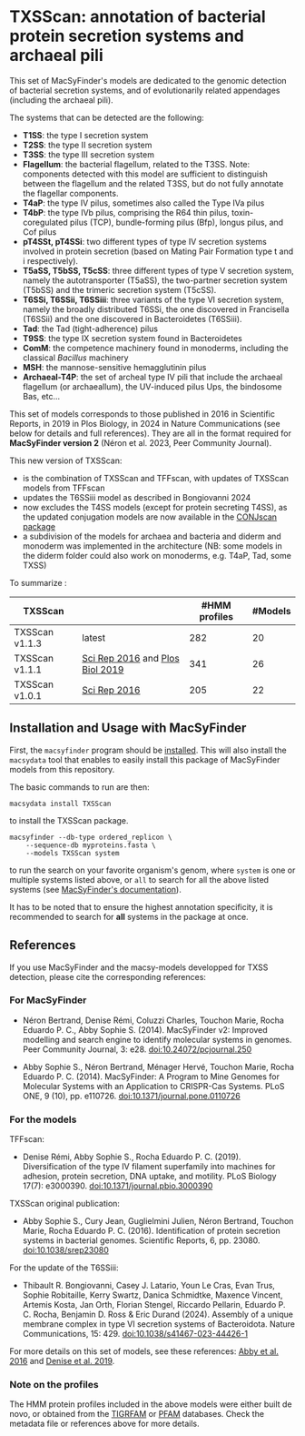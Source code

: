 # TXSScan: annotation of bacterial protein secretion systems and archaeal pili

This set of MacSyFinder's models are dedicated to the genomic detection of bacterial secretion systems, and of evolutionarily related appendages (including the archaeal pili). 

The systems that can be detected are the following: 

- **T1SS**: the type I secretion system 
- **T2SS**: the type II secretion system  
- **T3SS**: the type III secretion system  
- **Flagellum**: the bacterial flagellum, related to the T3SS. Note: components detected with this model are sufficient to distinguish between the flagellum and the related T3SS, but do not fully annotate the flagellar components. 
- **T4aP**: the type IV pilus, sometimes also called the Type IVa pilus
- **T4bP**: the type IVb pilus, comprising the R64 thin pilus, toxin-coregulated pilus (TCP), bundle-forming pilus (Bfp), longus pilus, and Cof pilus
- **pT4SSt, pT4SSi**: two different types of type IV secretion systems involved in protein secretion (based on Mating Pair Formation type t and i respectively).
- **T5aSS, T5bSS, T5cSS**: three different types of type V secretion system, namely the autotransporter (T5aSS), the two-partner secretion system (T5bSS) and the trimeric secretion system (T5cSS). 
- **T6SSi, T6SSii, T6SSiii**: three variants of the type VI secretion system, namely the broadly distributed T6SSi, the one discovered in Francisella (T6SSii) and the one discovered in Bacteroidetes (T6SSiii).  
- **Tad**: the Tad (tight-adherence) pilus
- **T9SS**: the type IX secretion system found in Bacteroidetes
- **ComM**: the competence machinery found in monoderms, including the classical *Bacillus* machinery
- **MSH**: the mannose-sensitive hemagglutinin pilus
- **Archaeal-T4P**: the set of archeal type IV pili that include the archaeal flagellum (or archaeallum), the UV-induced pilus Ups, the bindosome Bas, etc... 

This set of models corresponds to those published in 2016 in Scientific Reports, in 2019 in Plos Biology, in 2024 in Nature Communications (see below for details and full references). 
They are all in the format required for **MacSyFinder version 2** (Néron et al. 2023, Peer Community Journal). 

This new version of TXSScan: 

* is the combination of TXSScan and TFFscan, with updates of TXSScan models from TFFscan
* updates the T6SSiii model as described in Bongiovanni 2024
* now excludes the T4SS models (except for protein secreting T4SS), as the updated conjugation models are now available in the [CONJscan package](https://github.com/macsy-models/CONJScan)
* a subdivision of the models for archaea and bacteria and diderm and monoderm was implemented in the architecture (NB: some models in the diderm folder could also work on monoderms, e.g. T4aP, Tad, some TXSS)

To summarize : 

|TXSScan  | | #HMM profiles | #Models |
| ------ | ---- | ------ | ------ |
|TXSScan v1.1.3 | latest | 282 | 20 |
|TXSScan v1.1.1 | [Sci Rep 2016](https://www.nature.com/articles/srep23080) and [Plos Biol 2019](https://doi.org/10.1371/journal.pbio.3000390) | 341 | 26 |
|TXSScan v1.0.1 | [Sci Rep 2016](https://www.nature.com/articles/srep23080) | 205 | 22 |


## Installation and Usage with MacSyFinder

First, the `macsyfinder` program should be [installed](http://macsyfinder.readthedocs.io/en/latest/). This will also install the `macsydata` tool that enables to easily install this package of MacSyFinder models from this repository. 

The basic commands to run are then:

    macsydata install TXSScan


to install the TXSScan package. 

    macsyfinder --db-type ordered_replicon \
		--sequence-db myproteins.fasta \
		--models TXSScan system 		


to run the search on your favorite organism's genom, where `system` is one or multiple systems listed above, or `all` to search for all the above listed systems
(see [MacSyFinder's documentation](http://macsyfinder.readthedocs.io/en/latest/)). 

It has to be noted that to ensure the highest annotation specificity, it is recommended to search for **all** systems in the package at once. 

## References

If you use MacSyFinder and the macsy-models developped for TXSS detection, please cite the corresponding references:

### For MacSyFinder

- Néron Bertrand, Denise Rémi, Coluzzi Charles, Touchon Marie, Rocha Eduardo P. C., Abby Sophie S.
  (2014).
  MacSyFinder v2: Improved modelling and search engine to identify molecular systems in genomes.
  Peer Community Journal, 3: e28. 
  [doi:10.24072/pcjournal.250](https://doi.org/10.24072/pcjournal.250)

- Abby Sophie S., Néron Bertrand, Ménager Hervé, Touchon Marie, Rocha Eduardo P. C.
  (2014).
  MacSyFinder: A Program to Mine Genomes for Molecular Systems with an Application to CRISPR-Cas Systems.
  PLoS ONE, 9 (10), pp. e110726.
  [doi:10.1371/journal.pone.0110726](https://doi.org/10.1371/journal.pone.0110726)

### For the models

TFFscan:

- Denise Rémi, Abby Sophie S., Rocha Eduardo P. C. (2019). 
  Diversification of the type IV filament superfamily into machines for adhesion, protein secretion, DNA uptake, and motility.
  PLoS Biology 17(7): e3000390.
  [doi:10.1371/journal.pbio.3000390](https://doi.org/10.1371/journal.pbio.3000390)
  
TXSScan original publication:

- Abby Sophie S., Cury Jean, Guglielmini Julien, Néron Bertrand, Touchon Marie, Rocha Eduardo P. C.
  (2016).
  Identification of protein secretion systems in bacterial genomes.
  Scientific Reports, 6, pp. 23080.
  [doi:10.1038/srep23080](https://doi.org/10.1038/srep23080)

For the update of the T6SSiii:

- Thibault R. Bongiovanni, Casey J. Latario, Youn Le Cras, Evan Trus, Sophie Robitaille, Kerry Swartz, Danica Schmidtke, Maxence Vincent, Artemis Kosta, Jan Orth, Florian Stengel, Riccardo Pellarin, Eduardo P. C. Rocha, Benjamin D. Ross & Eric Durand
  (2024).
  Assembly of a unique membrane complex in type VI secretion systems of Bacteroidota.
  Nature Communications, 15: 429.
  [doi:10.1038/s41467-023-44426-1](https://doi.org/10.1038/s41467-023-44426-1)

For more details on this set of models, see these references: [Abby et al. 2016](https://doi.org/10.1038/srep23080) and [Denise et al. 2019](https://doi.org/10.1371/journal.pbio.3000390). 

### Note on the profiles

The HMM protein profiles included in the above models were either built de novo, or obtained from the [TIGRFAM](http://tigrfams.jcvi.org/cgi-bin/index.cgi) or [PFAM](http://pfam.xfam.org/) databases. Check the metadata file or references above for more details.
